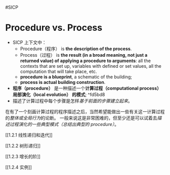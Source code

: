 #SICP 
# Procedure vs. Process
- SICP 上下文中：
	- Procedure（程序） is **the description of the process**.
	- Process（过程） is **the result (in a broad meaning, not just a returned value) of applying a procedure to arguments**: all the contexts that are set up, variables with defined or set values, all the computation that will take place, etc.
	- **procedure is a blueprint**, a schematic of the building;
	- **process is actual building construction**.
- **程序（procedure）** 是一种描述一个**计算过程（computational process）局部演化（local evolution） 的模式**; ^fd5bd8
- 描述了计算过程中每个步骤是怎样*基于前面的步骤建立起来*。

在有了一个刻画计算过程的程序描述之后，当然希望能做出一些有关这一计算过程的*整体或全局行为*的论断。
一般来说这是非常困难的，但至少还是可以试着去*描述过程演化的一些典型模式（总结出典型的 procedure）*。


[[1.2.1 线性递归和迭代]]

[[1.2.2 树形递归]]

[[1.2.3 增长的阶]]

[[1.2.4 实例]]


